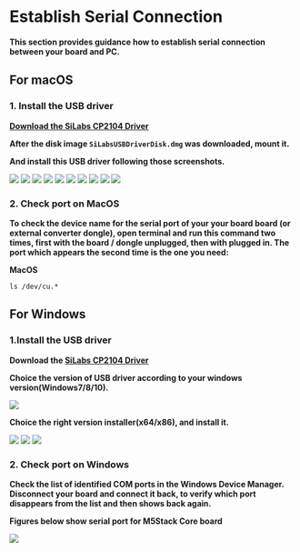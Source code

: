 # Establish Serial Connection

**This section provides guidance how to establish serial connection between your board and PC.**

## For macOS

### 1. Install the USB driver

**[Download the SiLabs CP2104 Driver](http://res.m5stack.com/Driver/CP210x_VCP_MacOS.zip)**

**After the disk image `SiLabsUSBDriverDisk.dmg` was downloaded, mount it.**

**And install this USB driver following those screenshots.**

<img src="/images/m5stack/getting_started_pics/establish_serial_connection/macOS_CP2104_dmg.png">

<img src="/images/m5stack/getting_started_pics/establish_serial_connection/macOS_CP2104_pkg.jpg">

<img src="/images/m5stack/getting_started_pics/establish_serial_connection/2.png">

<img src="/images/m5stack/getting_started_pics/establish_serial_connection/3.png">

<img src="/images/m5stack/getting_started_pics/establish_serial_connection/4.png">

<img src="/images/m5stack/getting_started_pics/establish_serial_connection/5.png">

<img src="/images/m5stack/getting_started_pics/establish_serial_connection/6.png">

<img src="/images/m5stack/getting_started_pics/establish_serial_connection/7.jpg">

<img src="/images/m5stack/getting_started_pics/establish_serial_connection/8.jpg">

<img src="/images/m5stack/getting_started_pics/establish_serial_connection/9.jpg">

### 2. Check port on MacOS

**To check the device name for the serial port of your your board board (or external converter dongle), open terminal and run this command two times, first with the board / dongle unplugged, then with plugged in. The port which appears the second time is the one you need:**

**MacOS**

    ls /dev/cu.*



## For Windows

### 1.Install the USB driver

**Download the [SiLabs CP2104 Driver](https://www.silabs.com/products/development-tools/software/usb-to-uart-bridge-vcp-drivers)**

**Choice the version of USB driver according to your windows version(Windows7/8/10).**

<img src="/images/m5stack/getting_started_pics/establish_serial_connection/windows_download_CP2104_USB_driver.png">

**Choice the right version installer(x64/x86), and install it.**

<img src="/images/m5stack/getting_started_pics/establish_serial_connection/windows_install_usb_driver01.png">

<img src="/images/m5stack/getting_started_pics/establish_serial_connection/windows_install_usb_driver02.png">

<img src="/images/m5stack/getting_started_pics/establish_serial_connection/windows_install_usb_driver03.png">

### 2. Check port on Windows

**Check the list of identified COM ports in the Windows Device Manager. Disconnect your board and connect it back, to verify which port disappears from the list and then shows back again.**

**Figures below show serial port for M5Stack Core board**

<img src="/images/m5stack/getting_started_pics/establish_serial_connection/windows_m5stack_in_device_manager.png">
